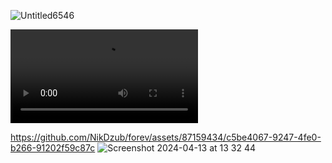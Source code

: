![Untitled6546](https://github.com/NikDzub/forev/assets/87159434/788073f4-7781-4138-9765-12da4653ea7a)



<video src="https://github.com/NikDzub/forev/assets/87159434/c5be4067-9247-4fe0-b266-91202f59c87c"></video>


https://github.com/NikDzub/forev/assets/87159434/c5be4067-9247-4fe0-b266-91202f59c87c
![Screenshot 2024-04-13 at 13 32 44](https://github.com/NikDzub/forev/assets/87159434/d4fb3960-0cbd-4ca4-91de-deb7e747f41c)
